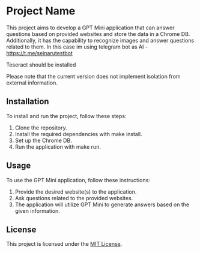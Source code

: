 # Project Name

This project aims to develop a GPT Mini application that can answer questions based on provided websites and store the data in a Chrome DB. Additionally, it has the capability to recognize images and answer questions related to them. In this case im using telegram bot as AI - https://t.me/seinarutestbot

Teseract should be installed

Please note that the current version does not implement isolation from external information.

## Installation

To install and run the project, follow these steps:

1. Clone the repository.
2. Install the required dependencies with make install.
3. Set up the Chrome DB.
4. Run the application with make run.

## Usage

To use the GPT Mini application, follow these instructions:

1. Provide the desired website(s) to the application.
2. Ask questions related to the provided websites.
3. The application will utilize GPT Mini to generate answers based on the given information.


## License

This project is licensed under the [MIT License](https://opensource.org/licenses/MIT).
